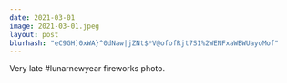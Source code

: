 ```yaml
---
date: 2021-03-01
image: 2021-03-01.jpeg
layout: post
blurhash: "eC9GH]0xWA}^0dNaw|jZNt$*V@ofofRjt7S1%2WENFxaWBWUayoMof"
---
```


Very late #lunarnewyear fireworks photo.
